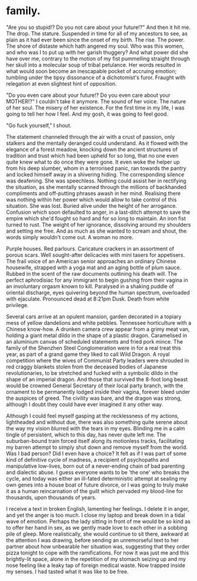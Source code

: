 # family.

<!--
A ten-ounce packet o' Hershey's sperm. That's all it takes to ruin a household. One faulty dig into nature's great big ol' sack o' genetic fanaticism, splendid within the pseudoephedrine-encapsulated collaborations encrusting sin around the outline of your mother's vagina; a relative cum dumpster of fire and pre-maritime froth, participating in the ooze of father's industrial-strength facial cream. Farewell, we roth in a baste of thy sin. An ode to the eroding hopes and dreams of thy children not yet born.

Oh, golly gosh. It seems we've just described a cunt, as we continue to pickle n' loam at the coquette mannequin drowning in the huzzah of a candilicious splice; daffle at the misery you fuck, my dear child, like a peppermint rendezvous at a Chinese bordello. Involving a three-year technical specialisation in al fresco self-abuse, along with a tempestuous Cert IV in the erroneous art of counterfeit puppeteering, it appears your fortunes have been generously funded by the Catholic Cum Laude and their pack of Irish henchmen. Hallowed by thy pleasure. Shant be thy name. And for those less fortunate and undeserving of the inconspicuous price of college, a thirty-two ounce bucket of ejaculate is all it takes to push n' pull through our beautiful fuck-thing, as our dashing pre-star announces her untouched body to the presence of fifty-two young emotionally-jacked men. Pumped to the brim with imitation testosterone and disc jockey enthusiasm; cascade in a panoramic anxiety of knucklehead casualty n' enigmatic violence. A daring challenge for this new generation of Ikea-inspired holes, designed solely to fit three fingers n' a vape for use in-between Russian clit lectures.

I always wondered if I'd have a piece of this one day, as I stared out of the illuminated train windows and into the rolling hills of splendor. A mere evening touch upon the lush green crust of suburbia, which upheld the mountains of concrete and inflated stock options breathing dust into the brown insoluble clay of our first people's home. Monstrous 60s' Brutalism. Communist Party Exuberance. These were the amiable foundings of a worthy few, perched forlorn by an incomplete set of Chinese housewives, confident in their feudal charm. Pure amalgamations of smog n' flesh to be paraded around like illegible cucks of efflorescent parrots, chattering away in their unpenned cantons with the ambling blather of a punctured tea bag. As they defiled the neighbourhood with their bargain-bin cardigans n' Worchester-stained smiles; sapless in their hearts' denial. The artificial lakes. The sprawling retirement. The orange provocative. Host to an extravagant display of finger-lickin' grandeur, thrust manic through a vision which held itself in fake competition with the avaricious cancer it identified as growth. Confined in a vacuum of its own moaning anguish; grumble to the marble countertop kitchens which weighed upon its behest. I walk past a pram constructed of recycled Norbertine children, as it whispered quietly into the infliction of the void for future generations to beware. Their fragile arms and legs were packed ravage into a frantic frenzy of kleptocratic privilege; tied and bound to the sequestering smirks of the supercilious Chinese men expressing callow at the height of their step. Bumptious in a drunken craze of opium and cabin repress. The homeless man to my left wears a gold jade necklace. Cock firmly erect at the thought of a five-star dinner, as he lay there demented in a hound of Trotskyite atrocity. A facade upon which stitched the delicate fabric of the Chinese upper-middle class and their lofty ideals.

The 21st Century Asian was a fickle creature which did not need what it saw, wanting only what it'd heard from the intersexual prejudice of a swivet albino. They were a Hollywood bonanza of Western desires; lovingly adored n' confirmed inside the steel-reinforced complex of a megalomanic childhood. To be exquisitely crafted by the brilliant tacticians of foiled bitterness which squirmed from their mother's spoilt breast milk, as a second-hand reminder of their own materialised inferiority. Then from the corner of my eye accelerates a white base-model Mercedes Benz, ramming into the curb without a callous of suspicious intent. Entirely paid for with company fraud, transporting what was later identified to be the idled wretch of a dead daughter's fetus. As its embryonic tendrils hurled towards the windshield in an acrimonious splatter of percolate fortune, seething upon the scalding backseat of a hot summer's regret. Another languid leathery detail for the gangrenous toothpick of life to repent, for the base-model Mercedes was a counsel of status for the hoary Asian man stalking the inglorious outskirts of these treacherous suburbian streets; fit in a prophylactic redundancy of sexual arousal n' crossed metaphors, ferrying what appeared to be a heavy lead pipe n' an irrational desire for hard liquor. Wifebeater on. Military haircut engaged. Cigarette in the lop of an unidentified ear; legs spread wide across a coriaceous plate of Hungarian túró, to be slopped round' the mouth with a dollop o' hoisin purée. The suburbian asian man was little more than a walking high-rise of plastic duty. Anatomy paid for in cheap sex and even cheaper dinner meals, just like mother ordered when Chiang Kai Shek and his nationalist gang kicked down the front doors of her elastic forebode. Distraught to the face. Rape to the floor; a yellow collective of misogynistic employ. Me so sorry.

As I approached the rickety gate of the unkempt weatherboard estate, I couldn't help but notice the surreal elongation of my cosmos. The elasticised walnut. The eroded purple. Thistles the size of cabins, entrenched upon their positions along a would-be brick parchment of trial n' fear. Battleground to an overdue kingdom of inner-suburbian mice, whom under the delegation of God, had invented war and religion with the degenerate mew of an invertebrate Jew. Succulents and cacti of every kind, retrofit into an assortment of smashed pots and non-stick pans. Braced along a poorly-paved driveway, seemingly held together by particles of cinder n' refined palm oil. As their molecules flourished n' churned into a chemical absolution of sanctified degrade; consent to wither n' perish amongst the dust n' ice perils which lay ahead on this journey of descent. Subject to the quell horrors of the tantamount soak resting pale beneath my feet; schisming recidivous in a open seizure of tumble n' decay. Raring to swallow me into its posture of resolute caxon, as my eyes grew weary of the front facade declining my ability to default. It truly was a post-mortem construction of shackled aggrievances; a sick sympathy of existence, praying at the border for its ethos to be drowned n' washed away. I quietly made my way along the breach of the smouldering house, as I fettered in through the backdoor in hopes of being avoided; knowing deep-down inside that I was merely postponing the barrage of not-quite disappoint which was certain to come my way. For this was the house of my mother.

Admittedly, I wasn't particularly keen to kick the dirt with Mammy Madras. A coarse judgement of moistureless tree-sap, slathered n' smeared onto the mummified corpse of a freeze-dried Tibetan whore. Operational only in the sheer amount of high thread count linen required to prevent the awful stench of yesterday's lingering bamboo cookware, ferment to a homely intuition of Tuscan crustaceans and week-old diverticulosis. She was neither a mother by name, nor in the tradition of a convoluted metaphor to be pondered at gun point whilst screaming into the barrel of a loaded gun. For it takes love and understanding to create a mother; two things I lived without. Neither by choice, nor by compass. In fact, I felt little of the clattering pile of bones and ash which spoke such misfortune, with exception to the seeping animosity which bloomed like a pond of algae in reins of my heart. Suffocating all life below in an attempt to survive the paltry misforgivings of a bunt wretch. Succubus to my world, she was nothing more than a sully pair of slapshot hands, pushing and shoving me towards the human equivalent of an emotional meat-grinder. Forget the hugs and the postulate encouragement every young man yearned for in his time on earth, and lay welcome to a new duopoly of ecclesiastical autocracy. With our King of back-handed compliments and our Queen of soul-piercing atrophy, paving our way forward towards a faulty expedition of stifling insecurity and suicidal thoughts; packed elegantly into a used condom to be assisted with your new-found insecurity for motherly love. As you sit idly by with a dead cupid in your hands, creatively discovering new ways to feel helpless within the annihilation of your own self-assurance. Later to be confused with the primordial lust you conjure at even the slightest hint of affection; your brain and me, voted most likely to part ways and never interact again. Put simply, she was never around to care.

Instead, I was strictly to be used as her subject of comparison to the infinite marginalisation of her boundless tyranny, like an advisory board of curdled chutney, to be diced n' sautéed into a Crème brûlée of pickling torment n' pulverised tastelessness. It was in the grain of her blood to pursue persecution, demention and imprisonment. To embrace the thin strands of judgement coursing blue through the enhanced optic pathways of her hardened arteries, in what a doctor once described as an ephemeral stew of caustic joy. In her eyes, and by the power vested in me by the design of nature itself, it was impossible for me to meet her sculptured standards irrespective of how hard I tried. My intellect. My genetics. My innate ability to feel. All notable concerns on this creaky prize-wheel of informal mother-son assessment, to be carefully decomposed and decremented into a decree of supple factuality; caught in an unending loop of fatal incomprehension, that even God himself would ruin. It was in her duty to insistently measure and customise my self-esteem to the sieve of her lavarous attention, iterating my existence so that I could better fit her ideal image of a son, if only so I could just be that little bit more unobtainably taller. Akin to the awe n' beauty of a broken leaf. Crisp in a vat of blistering expectation. Trapped inside her matrix of unrealistic criterion. Holding on, only by the synapses taunting you awake.

Thankfully, she was also getting older. As her greying hairs dominated the narrative of her unremitting attempts to remain relevant within the wrath she once bore with violence; eyes in sway like an aging tiger. Too weak to pull at the strings controlling her perception of the world around her, yet so completely comfortable in the conviction she wore with pride. In other words, she was a cunt with a duck for a face.

"You're late!", larks a small upright figure. Face like a porcelain horse. Spatula in hand. Ready to strike at the given.

"Fuck you," I respond in an immediate thrash of anger. At least that's what I wish I'd said, as my mother's viscous glare pervaded into the enusing silence of my buffeted despair; desperately attempting to seep from my mouth with the patent oxidation of an emotional creep. Prophesied to enact justice on thy foe. Perhaps it would serve as an impalpable excuse to knock her two front teeth out with the force of my bare knuckles; an opportunity to throw her stunned corpse into the full retirement of a disguised wood chipper. Chirpity. Chirp. Chip.

And without remise, kneeling in faithful gratitude for thy Newtonic elements of our heavenly sun, was her helper. A frail old Estonian man with the Stockholm rattan of an affectionate cat. The lord of preach and denial. Older, married and unsuitably kind. Neither lover, nor friend. Neither quaint, nor pretend. A farce. Newel. Amend. I never quite understood the relationship that the helper incurred from my mother. All I knew was that he was one and that she was infinity; the kind of doe-daddy calculation applied-statistians stared at in contemplation of wowzer suicide. With the wicker of jealous potato, he continued to kneel by her side in adoration of thy cretin scum. Gripping. Sowing. Fortifying the caress of his very leash upon the mortified penance of a single-use shopping bag. To car. From shop. To bin. A deception of human evolution. Fall.

"How can you TREAT your own MOTHER like this!? Do you even know how much MY time is worth?" I suppose her response summarised the relationship she sought in the mechanical exchange of matriarchal contracts n' ptolemaic titles our mouths had come to perfect; quantified by one's own failing ability to cease n' desist. It was a regression of love. Another sad case of right time, wrong hole. Dull me, honey.

A ruse. This woman was a ruse. A pseudo-salad concoction of infallible consumption; the mollifiable indifference between both plain and pleasure, to be misconceived n' shoved down one's throat to the spalling grind of one's burst stomach. Requiring not one, but two guns n' a bullet o' nine to rectify the blood n' guts sprawl along the open cassidy of this severent sidewalk. And although I knew it in my heart, and within these bones which deprivation had lived, it yet remained unreasonably difficult to abstain from the one thing which I'd spent most my life helplessly in disorder. The influence of my mother.

As I continued to gag in silence to the squall of her parakeet burble. Coping with her rankle attenuation in the only way I knew how, by consulting with the gentile brothel of care which laid upon my preschool desk in the form of a screen; an esthetic abstraction which had kept me far more engaged with the inconvenience of my own life, than her harsh words ever could. The screen, my digital palace of exhort, was a place for meals to be relished n' purged without the incessant precaution of judgement from thy rutilant mother. A place where my feelings of inadequacy could be washed away amongst a pixel haze of hyperphallic euphoria; where my mind could be stretched n' burned like a taut violin in wholeful neglect of the deluded femininity which streamed across my face in a static interaction of colourful smut. To be laced n' chewed with the savorous paranoia of a rabid monk. Click. Click. Crunch. Curated communities of mutilated chests n' cosplay vaginas dangle in unison as a wholesome cure for the crippling anxiety currently presenting itself by the mouthful; wane against the totality of your vision, as you attempt to surmount a mammoth-sized strap-on onto your child-sized knee. Satisfying your quench for the cradled inclusion which siezes your mind with the confection n' flash of a befuddled harmony. Waxing in glee. Correctively at ease.

The screen was just there. 24/7. Happy to guide you into its fantastic lust-filled self-proclamation of sex n' whore; delightfully tweaking your most fundamental ambitions into a porphyric inclination for cinematic affection, just as daddy desired. Long gone were the ancient cum-ridden rituals of blowing some fat-fuck within the shuttlecock confines of some late-night gas station restroom, in order to witness your first set of silicone breasts on the greasy centrefold of some over-permitted Playboy magazine. Instead, in were the restless nights of orgasmic schadenfreude n' twee insensitivity. As a young child sits cross-legged in his room alone, awaiting the nightly pop-up of his favourite cam girl to appear online; if only to feel the warmth n' embrace of her picture perfect smile transposed vividly upon the image of his immolated mother, as the cam girl looks directly into the young child's in the eyes n' squirts her distressed breast milk all over her stream in a candied exasperation of heartbroken joylessness. And thus, we welcome our new de facto parents to the world; a semi-pregnant teenager with a pair of fake tits for a passport n' a box o' Kleenex in this new life of Valkyrie pleasure. As the young child pinches his sticky fingers together in a witness of unholy relegation, now clamoured n' burnt like an administrative set of bleached popsicles with the fretful expiry of an abject languor. Mind in awe of the limitless potential of thy chiral titillation; buffetted by the frigid isolation of his hugless existence. As the young child continued to masturbate to the audible gargle of his mother's cordless mouth, while she worked tirelessly to please the entire executive board of a major retailer in the bedroom over.

At first it was mesmerising. Glamourous. Eyes captured in the upbeat trend of a grandiloquent sith; dilatin' n' dartin' round' the screen in morbid fixation with the pupilous keywords triggering their lore of repress. Fuck. Gauche. Death. Untimely upon the horrific calamity of an Emersonian slut drop; resplendent with the hokum narrative of a Tourette plum. Nigger. I witness a small girl in thigh-high tights flash her child-like vagina in an inconsequential display of hepcat voyeurism. The eyes spark. The ribaldry molls. It is class. We are class. As she glitters in the brilliance of her cerulean madness, now restraining your crave without even a hint of recognition. A joker. A need. A rhubarb. A seed. A lethargic reminder of your own stunted disrepair, as your mind enclaves into an overwhelming bombardment of obscene destitution. The rape. The pleasure. The Lithuanian chokeholds. The brutality of torture n' poly-amorous anthropomorphism, tossed dally into the sweaty paws of a paedophilic furry suit, designed suitably to endure enough disenfranchised cocks to murder a small horse. As a veneer of orphaned children are forced head-first into the fledgling fuck-storm of a medicinal opiate crunch; fists shoved so deep into so many tight holes, that even the coroner could barely identify which hole belonged to whom. This was life, and life was me. We were one, so go run free.

I sat quietly at the dining table next to the helper, as he attempted to bite his ankles with the death grip of a submissive squirrel; agitated by the scars which traversed across his face in an imperfect spiral of manic indecision.
Tenderly curled to the implicit clutch of his omelette fingers, which bore the word 'slave' in traditional Chinese.

I didn't quite know how to respond to the helper's smitten barm of deranged twitching, other than to shrewdly advert my eyes at the infumate snuff which interlaced his gums in a bechamel twine of vagabond roulade; haemorrhaging confidence by the trench full. Conveniently, mother's yelling interupted the dissolute linger of our muted conversation.

"Why aren't you helping bring food to table!?"

"Alright, calm down. I'm coming."

"Don't tell me to calm down! I am your mother!"

Hauling with me a black-bean slurry laden with enough dehydrated corn-flour to kill a small child n' what seemed to be an assorted array of roasted porcupine, was at least enough familial nutrition to keep my mother's babbling at ease. The helper on the other hand, had passed out at the helm of his chair in a nicotine mist of phasel hoarfrost; too long had mother been gone from his side to deal with the stark reality of non-comfortist dysphoria. And then, it was mother's turn to join us at the table. And then, we ate. And then, not a word more was spoken nor could be predicted from the alliaceous tart of her cadaverous mouth, as the harrowing radars of the north attempted their tempest to detect even the slightest hint of judgement from the bouche of her cree. Spoon. Porret. A gingery cocotte of rice tumbles into the chipolata of my potato; parsnip against the besiege of a guttle radish. As its leafy posterior envelops my lungs in an ulcerous saturation of dyspeptic alteration; mind prefixed on grabbing mother's face and shredding it along the outskirts of the bourgeois brick wall outside. As the suet bark of my libertine lounge tripled-thin across the interior of my yogurt mouth, spiraling decadent into the modern arcadia of 17th century bellini reform. Usually, our meals were accompanied with the kind of carob silence that only gangbangers n' marauders could afford. In fact, the only time we ever spoke was to argue over the impassivity of our words, generally in criticism of my character not being more like hers. Oh, my delicious child.

Admittedly, I didn't know much about my father. And consequently, he didn't know much about me. Certainly, my father was more of a blur than a Flaubert curiosity; another scapegoat to appease my mother's abject failure to nurture beyond the belch n' emanate of her servile screech. Instead, I was forced to become my own father; my own intransigence piece of shit to be reduced at the public denouncing of the Cambridge English Dictionary to the hysteric approximations of an obstinate vacillation. Epithet. You. Shall.

"When you are you going to have children," she blurts with the rattle of a hunched sorcerer. Fish-bone stuck in tooth; awaiting some kind of lengthy apology for the dipolar of my existence.

"I don't know," I respond. In most cases, I simply tried my best to internalise her seduced lyrics into an incomprehensible stream of chequered white noise. Tampered waves of subjugated trash; leaving my mind as quickly as they'd entered. And yet in spite of my ossification, I'd always championed the hope that one day she would experience some sort of Don Juan clarity, allowing her to truly understand the ingratiation of her own caged dwadiness. Like a hotpot of shrapnel, forever combusting into ever-smaller pieces that would eventually seep into the insides of her lungs; laud to a gaff fit of hardened-cum n' arsenal exchange.
-->
"Are you so stupid!? Do you not care about your future!?" And then it hit me. The drop. The stature. Suspended in time for all of my ancestors to see, as plain as it had ever been since the onset of my birth. The rise. The power. The shore of distaste which hath angered my soul. Who was this women, and who was I to put up with her garish thuggery? And what power did she have over me, contrary to the motion of my fist pummelling straight through her skull into a molecular soup of tribal petulance. Her words resulted in what would soon become an inescapable pocket of accruing emotion; tumbling under the tipsy dissonance of a dichotomist's furor. Fraught with relegation at even slightest hint of opposition.

"Do you even care about your future!? Do you even care about your MOTHER!?" I couldn't take it anymore. The sound of her voice. The nature of her soul. The misery of her existence. For the first time in my life, I was going to tell her how I feel. And my gosh, it was going to feel good.

"Go fuck yourself," I shout.

The statement channeled through the air with a crust of passion, only stalkers and the mentally deranged could understand. As it flowed with the elegance of a forest meadow, knocking down the ancient structures of tradition and trust which had been upheld for so long, that no one even quite knew what to do once they were gone. It even woke the helper up from his deep slumber, whom in a terrorised panic, ran towards the pantry and locked himself away in a shivering hiding. The corresponding silence was deafening. She was speechless. Nothing could assist her in rectifying the situation, as she mentally scanned through the millions of backhanded compliments and off-putting phrases awash in her mind. Realising there was nothing within her power which would allow to take control of this situation. She was lost. Buried alive under the height of her arrogance. Confusion which soon defaulted to anger, in a last-ditch attempt to save the empire which she'd fought so hard and for so long to maintain. An iron fist turned to rust. The weight of her ignorance, dissolving around my shoulders and setting me free. And as much as she wanted to scream and shout, the words simply wouldn't come out. A woman no more.

Purple houses. Red parlours. Caricature crackers in an assortment of porous scars. Well sought-after delicacies with mini tasers for appetisers. The frail voice of an American senior approaches an ordinary Chinese housewife, strapped with a yoga mat and an aging bottle of plum sauce. Rubbed in the scent of the raw documents outlining his death will. The perfect aphrodisiac for any immigrant to begin gushing from their vagina in an involuntary orgasm known to kill. Paralysed in a shaking puddle of oriental discharge, eyes quivering beyond the human spectrum, overloaded with ejaculate. Pronounced dead at 8:21pm Dusk. Death from white privilege.

Several cars arrive at an opulent mansion, garden decorated in a topiary mess of yellow dandelions and white pebbles. Tennessee horticulture with a Chinese know-how. A drunken camera crew appear from a grimy meat van, holding a giant metal dildo in the shape of a plastic dragon. Caramelised in an aluminium canvas of scheduled statements and fried pork mince. The family of the Shenzhen Steel Conglomeration were in for a real treat this year, as part of a grand game they liked to call Wild Dragon. A royal competition where the wives of Communist Party leaders were shrouded in red craggy blankets stolen from the deceased bodies of Japanese revolutionaries, to be stretched and fucked with a symbolic dildo in the shape of an imperial dragon. And those that survived the 8-foot long beast would be crowned General Secretary of their local party branch, with the ornament to be permanently lodged inside their vagina, forever bleed under the auspices of greed. The civility was bare, and the dragon was strong, although I doubt they could have ever imagined it any other way.

Although I could feel myself gasping at the recklessness of my actions, lightheaded and without due, there was also something quite serene about the way my vision blurred with the tears in my eyes. Blinding me in a calm tingle of persistent, which to this day, has never quite left me. The suburban-bound train forced itself along its motionless tracks, facilitating my barren attempt to simply shut down and remove myself from the world. Was I bad person? Did I even have a choice? It felt as if I was part of some kind of definitive cycle of madness, a recipient of psychopaths and manipulative low-lives, born out of a never-ending chain of bad parenting and dialectic abuse. I guess everyone wants to be 'the one' who breaks the cycle, and today was either an ill-fated deterministic attempt at sealing my own genes into a house boat of future divorce, or I was going to truly make it as a human reincarnation of the guilt which pervaded my blood-line for thousands, upon thousands of years.

I receive a text in broken English, lamenting her feelings. I delete it in anger, and yet the anger is too much. I close my laptop and break down in a tidal wave of emotion. Perhaps the lady sitting in front of me would be so kind as to offer her hand in sex, as we gently made love to each other in a sobbing pile of gleep. More realistically, she would continue to sit there, awkward at the attention I was drawing, before sending an unremorseful text to her partner about how unbearable her situation was, suggesting that they order pizza tonight to cope with the ramifications. For now it was just me and this brightly-lit space, alone in the repetition of my stomach seizing up and my nose feeling like a leaky tap of foreign medical waste. Now trapped inside my senses. I had tasted what it was like to be free.

